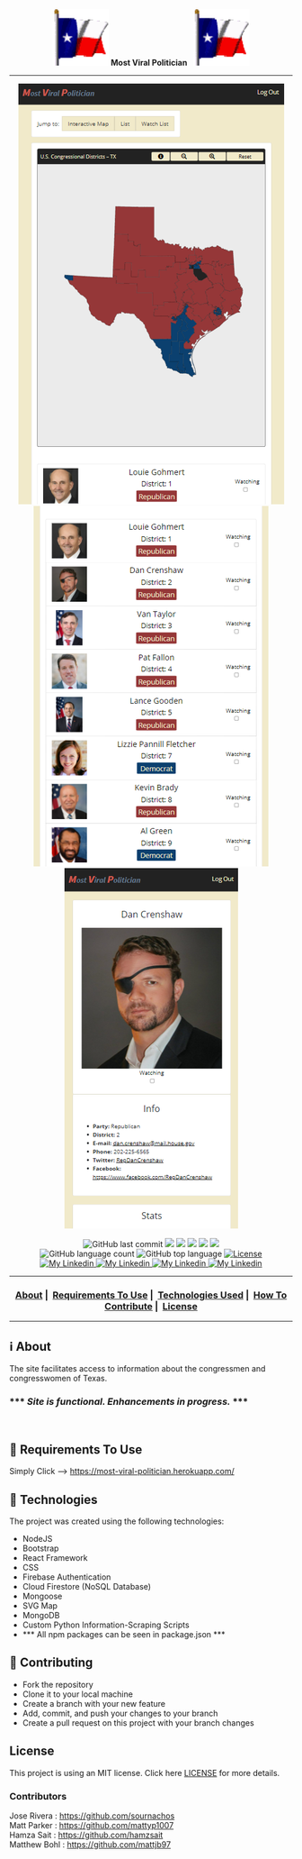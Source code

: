 <div align="center"><img width="100px" height="100px" src="./demoImg/flag.gif"> <strong>Most Viral Politician</strong> &ensp;<img width="100px" height="100px" src="./demoImg/flag.gif"></div>

___

  <div align="center">
  <img src="./demoImg/demo.PNG"> <br>
  <img src="./demoImg/demo2.0.png">
  <img src="./demoImg/Demo3.PNG">
  </div>


<p align="center">
  <img alt="GitHub last commit" src="https://img.shields.io/github/last-commit/sournachos/Most-Viral-Politician">
  <img src="https://img.shields.io/badge/node-%3E%3D%2010.0.0-brightgreen">
  <img src="https://img.shields.io/badge/website-up-brightgreen">
  <img src="https://img.shields.io/github/issues/sournachos/Most-Viral-Politician">
  <img src="https://img.shields.io/github/issues-closed-raw/sournachos/Most-Viral-Politician">
  <img src="https://img.shields.io/github/issues-pr-closed-raw/sournachos/Most-Viral-Politician">
  </br>
  <img alt="GitHub language count" src="https://img.shields.io/github/languages/count/sournachos/Most-Viral-Politician">
  <img alt="GitHub top language" src="https://img.shields.io/github/languages/top/sournachos/Most-Viral-Politician">
  <a href="LICENSE">
    <img alt="License" src="https://img.shields.io/badge/license-MIT-%23F8952D">
  </a>
    </br>
  <a href="https://www.linkedin.com/in/jose-rivera-343bb9208/">
    <img alt="My Linkedin" src="https://img.shields.io/badge/Jose Rivera-%230077B5?style=social&logo=linkedin">
  </a>
  <a href="https://www.linkedin.com/in/hamza-sait-083371144/">
    <img alt="My Linkedin" src="https://img.shields.io/badge/Hamza Sait-%230077B5?style=social&logo=linkedin">
  </a>
  <a href="https://www.linkedin.com/in/matthew-parker-1276221b5/">
    <img alt="My Linkedin" src="https://img.shields.io/badge/Matt Parker-%230077B5?style=social&logo=linkedin">
  </a>
  <a href="https://www.linkedin.com/in/matthew-bohl-93785a127/">
    <img alt="My Linkedin" src="https://img.shields.io/badge/Matthew Bohl-%230077B5?style=social&logo=linkedin">
  </a>
</p>

___

<h3 align="center">
  <a href="#information_source-about">About</a>&nbsp;|&nbsp;
  <a href="#seedling-requirements-to-use">Requirements To Use</a>&nbsp;|&nbsp;
  <a href="#rocket-technologies">Technologies Used</a>&nbsp;|&nbsp;
  <a href="#link-contributing">How To Contribute</a>&nbsp;|&nbsp;
  <a href="#license">License</a>
</h3>

___


## :information_source: About

The site facilitates access to information about the congressmen and congresswomen of Texas. <br>
### *** ***Site is functional. Enhancements in progress.*** *** ### 
<br>

## :seedling: Requirements To Use
Simply Click -->
https://most-viral-politician.herokuapp.com/

## :rocket: Technologies 

The project was created using the following technologies:

- NodeJS
- Bootstrap
- React Framework
- CSS
- Firebase Authentication
- Cloud Firestore (NoSQL Database)
- Mongoose
- SVG Map
- MongoDB
- Custom Python Information-Scraping Scripts
- *** All npm packages can be seen in package.json ***

## :link: Contributing 

- Fork the repository
- Clone it to your local machine
- Create a branch with your new feature
- Add, commit, and push your changes to your branch
- Create a pull request on this project with your branch changes

## License 

This project is using an MIT license. Click here [LICENSE](LICENSE) for more details.

### Contributors
Jose Rivera : https://github.com/sournachos  
Matt Parker : https://github.com/mattyp1007  
Hamza Sait : https://github.com/hamzsait  
Matthew Bohl : https://github.com/mattjb97  
